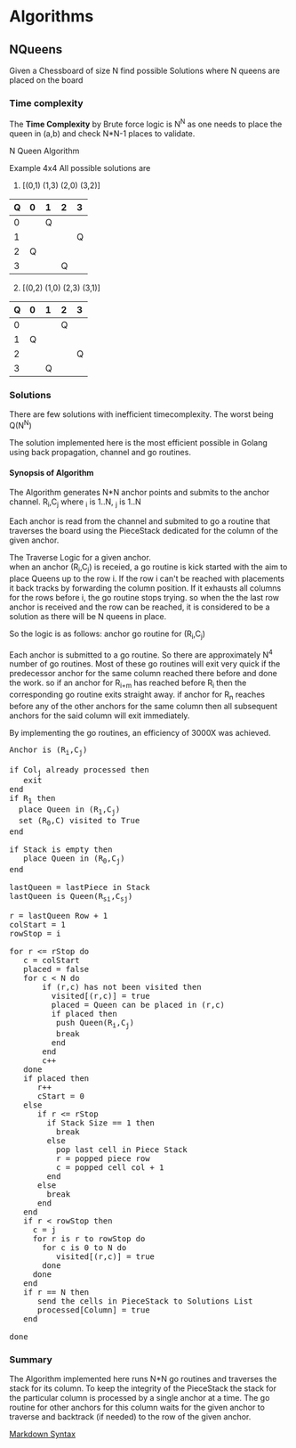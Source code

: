 # Algorithms 
## NQueens
Given a Chessboard of size N find possible Solutions where N queens are placed on the board

### Time complexity
The **Time Complexity** by Brute force logic is N<sup>N</sup> as one needs to place the queen in (a,b) and check N*N-1 places to validate.

N Queen Algorithm

Example 4x4
All possible solutions are 

1) [(0,1) (1,3) (2,0) (3,2)] 

 | Q | 0 | 1 | 2 | 3 |
 |:--|:--|:--|:--|:--|
 | 0 |   | Q |   |   | 
 | 1 |   |   |   | Q |
 | 2 | Q |   |   |   |
 | 3 |   |   | Q |   |

2) [(0,2) (1,0) (2,3) (3,1)] 

 | Q | 0 | 1 | 2 | 3 |
 |:--|:--|:--|:--|:--|
 | 0 |   |   | Q |   | 
 | 1 | Q |   |   |   |
 | 2 |   |   |   | Q |
 | 3 |   | Q |   |   |

### Solutions
There are few solutions with inefficient timecomplexity. The worst being Q(N<sup>N</sup>)

The solution implemented here is the most efficient possible in Golang using back propagation, channel and go routines.

#### Synopsis of Algorithm

The Algorithm generates N*N anchor points and submits to the anchor channel.
R<sub>i</sub>,C<sub>j</sub>
where <sub>i</sub> is 1..N, <sub>j</sub> is 1..N

Each anchor is read from the channel and submited to go a routine that  traverses the board using the PieceStack dedicated for the column of the given anchor.

The Traverse Logic for a given anchor.<br>
when an anchor (R<sub>i</sub>,C<sub>j</sub>) is receied, a go routine is kick started with the aim to place Queens up to the row i. If the row i can't be reached with placements it back tracks by forwarding the column position. If it exhausts all columns for the rows before i, the go routine stops trying. 
so when the the last row anchor is received and the row can be reached, it is considered to be a solution as there will be N queens in place.

So the logic is as follows:
anchor go routine for (R<sub>i</sub>,C<sub>j</sub>)

Each anchor is submitted to a go routine. So there are approximately N<sup>4</sup> number of go routines. Most of these go routines will exit very quick if the predecessor anchor for the same column reached there before and done the work. 
so if an anchor for R<sub>i+m</sub> has reached before R<sub>i</sub> then the corresponding go routine exits straight away. if anchor for R<sub>n</sub> reaches before any of the other anchors for the same column then all subsequent anchors for the said column will exit immediately.

By implementing the go routines, an efficiency of 3000X was achieved.

<pre>
Anchor is (R<sub>i</sub>,C<sub>j</sub>) 

if Col<sub>j</sub> already processed then
   exit
end
if R<sub>1</sub> then 
  place Queen in (R<sub>1</sub>,C<sub>j</sub>) 
  set (R<sub>0</sub>,C<sub></sub>) visited to True
end

if Stack is empty then
   place Queen in (R<sub>0</sub>,C<sub>j</sub>) 
end

lastQueen = lastPiece in Stack 
lastQueen is Queen(R<sub>si</sub>,C<sub>sj</sub>)

r = lastQueen Row + 1
colStart = 1
rowStop = i

for r <= rStop do
   c = colStart
   placed = false
   for c < N do
       if (r,c) has not been visited then
         visited[(r,c)] = true
         placed = Queen can be placed in (r,c) 
         if placed then
          push Queen(R<sub>i</sub>,C<sub>j</sub>)
          break
         end
       end
       c++
   done
   if placed then
      r++
      cStart = 0
   else
      if r <= rStop
        if Stack Size == 1 then
          break
        else
          pop last cell in Piece Stack
          r = popped piece row
          c = popped cell col + 1
        end
      else
        break
      end
   end
   if r < rowStop then
     c = j
     for r is r to rowStop do
       for c is 0 to N do
          visited[(r,c)] = true
       done
     done
   end
   if r == N then
      send the cells in PieceStack to Solutions List
      processed[Column] = true
   end

done
</pre>

### Summary
The Algorithm implemented here runs N*N go routines and traverses the stack for its column. To keep the integrity of the PieceStack the stack for the particular column is processed by a single anchor at a time. The go routine for other anchors for this column waits for the given anchor to traverse and backtrack (if needed) to the row of the given anchor.


[Markdown Syntax](https://stackedit.io/app#)